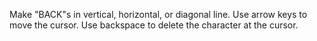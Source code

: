 Make "BACK"s in vertical, horizontal, or diagonal line. Use arrow keys to move the cursor. Use backspace to delete the character at the cursor.
